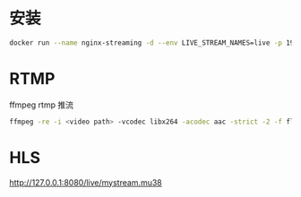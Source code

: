 # 安装
```bash
docker run --name nginx-streaming -d --env LIVE_STREAM_NAMES=live -p 1935:1935  -p 8080:8080   --volume /mnt/video/vod:/usr/local/var/www/vod --volume /mnt/video/live:/usr/local/var/www/live geniusming/nginx-streaming:latest
```
# RTMP
 ffmpeg rtmp 推流
```bash
ffmpeg -re -i <video path> -vcodec libx264 -acodec aac -strict -2 -f flv rtmp://127.0.0.1/live/mystream
```

# HLS
http://127.0.0.1:8080/live/mystream.mu38


